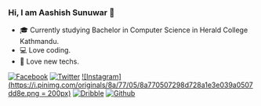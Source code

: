 ### Hi, I am Aashish Sunuwar 👋

- :mortar_board: Currently studying Bachelor in Computer Science in Herald College Kathmandu.
- :computer: Love coding.
- :iphone: Love new techs.

<!-- Please don't remove this: Grab your social icons from https://github.com/carlsednaoui/gitsocial -->

<!-- display the social media buttons in your README -->

[![Facebook][1.1]][1]
[![Twitter][2.1]][2]
[![Instagram](https://i.pinimg.com/originals/8a/77/05/8a770507298d728a1e3e039a0507dd8e.png = 200px)][3]
[![Dribble][4.1]][4]
[![Github][5.1]][5]


<!-- links to social media icons -->
[1.1]: http://i.imgur.com/fep1WsG.png (facebook icon without padding)
[2.1]: http://i.imgur.com/wWzX9uB.png (twitter icon without padding)
[4.1]: http://i.imgur.com/Vvy3Kru.png (dribbble icon without padding)
[5.1]: http://i.imgur.com/9I6NRUm.png (github icon without padding)


<!-- links to your social media accounts -->
[1]: https://www.facebook.com/spydermyaan
[2]: https://www.twitter.com/ArtistSunuwar
[3]: https://www.instagram.com/used.less.brain
[4]: https://dribbble.com/aashish-sunuwar
[5]: https://www.github.com/aashish-sunuwar

<!-- Please don't remove this: Grab your social icons from https://github.com/carlsednaoui/gitsocial -->
